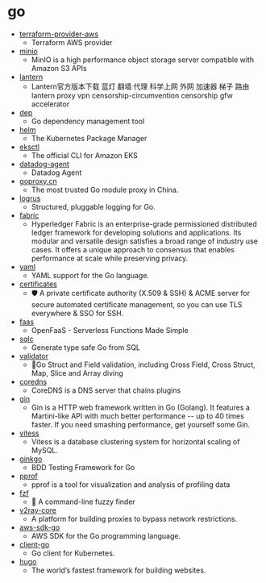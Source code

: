 # go
- [terraform-provider-aws](https://github.com/terraform-providers/terraform-provider-aws)
  - Terraform AWS provider
- [minio](https://github.com/minio/minio)
  - MinIO is a high performance object storage server compatible with Amazon S3 APIs
- [lantern](https://github.com/getlantern/lantern)
  - Lantern官方版本下载 蓝灯 翻墙 代理 科学上网 外网 加速器 梯子 路由 lantern proxy vpn censorship-circumvention censorship gfw accelerator
- [dep](https://github.com/golang/dep)
  - Go dependency management tool
- [helm](https://github.com/helm/helm)
  - The Kubernetes Package Manager
- [eksctl](https://github.com/weaveworks/eksctl)
  - The official CLI for Amazon EKS
- [datadog-agent](https://github.com/DataDog/datadog-agent)
  - Datadog Agent
- [goproxy.cn](https://github.com/goproxy/goproxy.cn)
  - The most trusted Go module proxy in China.
- [logrus](https://github.com/sirupsen/logrus)
  - Structured, pluggable logging for Go.
- [fabric](https://github.com/hyperledger/fabric)
  - Hyperledger Fabric is an enterprise-grade permissioned distributed ledger framework for developing solutions and applications. Its modular and versatile design satisfies a broad range of industry use cases. It offers a unique approach to consensus that enables performance at scale while preserving privacy.
- [yaml](https://github.com/go-yaml/yaml)
  - YAML support for the Go language.
- [certificates](https://github.com/smallstep/certificates)
  - 🛡️ A private certificate authority (X.509 & SSH) & ACME server for secure automated certificate management, so you can use TLS everywhere & SSO for SSH.
- [faas](https://github.com/openfaas/faas)
  - OpenFaaS - Serverless Functions Made Simple
- [sqlc](https://github.com/kyleconroy/sqlc)
  - Generate type safe Go from SQL
- [validator](https://github.com/go-playground/validator)
  - 💯Go Struct and Field validation, including Cross Field, Cross Struct, Map, Slice and Array diving
- [coredns](https://github.com/coredns/coredns)
  - CoreDNS is a DNS server that chains plugins
- [gin](https://github.com/gin-gonic/gin)
  - Gin is a HTTP web framework written in Go (Golang). It features a Martini-like API with much better performance -- up to 40 times faster. If you need smashing performance, get yourself some Gin.
- [vitess](https://github.com/vitessio/vitess)
  - Vitess is a database clustering system for horizontal scaling of MySQL.
- [ginkgo](https://github.com/onsi/ginkgo)
  - BDD Testing Framework for Go
- [pprof](https://github.com/google/pprof)
  - pprof is a tool for visualization and analysis of profiling data
- [fzf](https://github.com/junegunn/fzf)
  - 🌸 A command-line fuzzy finder
- [v2ray-core](https://github.com/v2ray/v2ray-core)
  - A platform for building proxies to bypass network restrictions.
- [aws-sdk-go](https://github.com/aws/aws-sdk-go)
  - AWS SDK for the Go programming language.
- [client-go](https://github.com/kubernetes/client-go)
  - Go client for Kubernetes.
- [hugo](https://github.com/gohugoio/hugo)
  - The world’s fastest framework for building websites.
